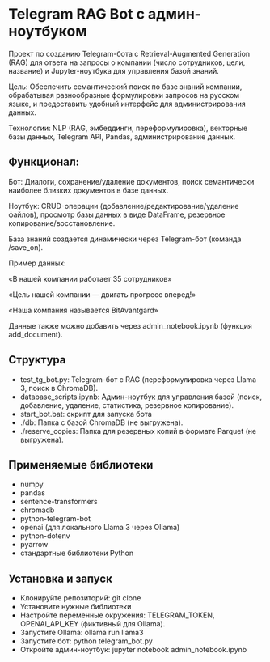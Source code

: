 # Telegram RAG Bot с админ-ноутбуком
Проект по созданию Telegram-бота с Retrieval-Augmented Generation (RAG) для ответа на запросы о компании (число сотрудников, цели, название) и Jupyter-ноутбука для управления базой знаний.

Цель: Обеспечить семантический поиск по базе знаний компании, обрабатывая разнообразные формулировки запросов на русском языке, и предоставить удобный интерфейс для администрирования данных.

Технологии: NLP (RAG, эмбеддинги, переформулировка), векторные базы данных, Telegram API, Pandas, администрирование данных.

## Функционал:
Бот: Диалоги, сохранение/удаление документов, поиск семантически наиболее близких документов в базе данных.

Ноутбук: CRUD-операции (добавление/редактирование/удаление файлов), просмотр базы данных в виде DataFrame, резервное копирование/восстановление.

База знаний создается динамически через Telegram-бот (команда /save_on).

Пример данных:

«В нашей компании работает 35 сотрудников»

«Цель нашей компании — двигать прогресс вперед!»

«Наша компания называется BitAvantgard»

Данные также можно добавить через admin_notebook.ipynb (функция add_document).

## Структура

- test_tg_bot.py: Telegram-бот с RAG (переформулировка через Llama 3, поиск в ChromaDB).
- database_scripts.ipynb: Админ-ноутбук для управления базой (поиск, добавление, удаление, статистика, резервное копирование).
- start_bot.bat: скрипт для запуска бота
- ./db: Папка с базой ChromaDB (не выгружена).
- ./reserve_copies: Папка для резервных копий в формате Parquet (не выгружена).

## Применяемые библиотеки

- numpy
- pandas
- sentence-transformers
- chromadb
- python-telegram-bot
- openai (для локального Llama 3 через Ollama)
- python-dotenv
- pyarrow
- стандартные библиотеки Python

## Установка и запуск

- Клонируйте репозиторий: git clone <repo-url>
- Установите нужные библиотеки
- Настройте переменные окружения: TELEGRAM_TOKEN, OPENAI_API_KEY (фиктивный для Ollama).
- Запустите Ollama: ollama run llama3
- Запустите бот: python telegram_bot.py
- Откройте админ-ноутбук: jupyter notebook admin_notebook.ipynb
